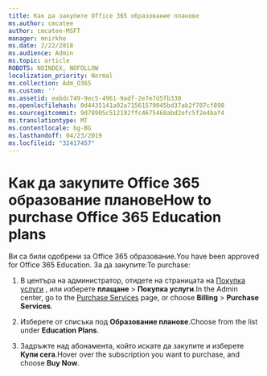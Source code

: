 ```yaml
---
title: Как да закупите Office 365 образование планове
ms.author: cmcatee
author: cmcatee-MSFT
manager: mnirkhe
ms.date: 2/22/2018
ms.audience: Admin
ms.topic: article
ROBOTS: NOINDEX, NOFOLLOW
localization_priority: Normal
ms.collection: Adm_O365
ms.custom: ''
ms.assetid: eabdc749-9ec5-4961-9adf-2e7e7d5fb330
ms.openlocfilehash: 0d4435141a02a71561579045bd37ab2f707cf898
ms.sourcegitcommit: 9d78905c512192ffc4675468abd2efc5f2e4baf4
ms.translationtype: MT
ms.contentlocale: bg-BG
ms.lasthandoff: 04/23/2019
ms.locfileid: "32417457"
---
```

# <a name="how-to-purchase-office-365-education-plans"></a><span data-ttu-id="491cd-102">Как да закупите Office 365 образование планове</span><span class="sxs-lookup"><span data-stu-id="491cd-102">How to purchase Office 365 Education plans</span></span>

<span data-ttu-id="491cd-103">Ви са били одобрени за Office 365 образование.</span><span class="sxs-lookup"><span data-stu-id="491cd-103">You have been approved for Office 365 Education.</span></span> <span data-ttu-id="491cd-104">За да закупите:</span><span class="sxs-lookup"><span data-stu-id="491cd-104">To purchase:</span></span>
  
1. <span data-ttu-id="491cd-105">В центъра на администратор, отидете на страницата на [Покупка услуги](https://go.microsoft.com/fwlink/p/?linkid=868433) , или изберете **плащане** \> **Покупка услуги**.</span><span class="sxs-lookup"><span data-stu-id="491cd-105">In the Admin center, go to the [Purchase Services](https://go.microsoft.com/fwlink/p/?linkid=868433) page, or choose **Billing** \> **Purchase Services**.</span></span>
    
2. <span data-ttu-id="491cd-106">Изберете от списъка под **Образование планове**.</span><span class="sxs-lookup"><span data-stu-id="491cd-106">Choose from the list under **Education Plans**.</span></span>
    
3. <span data-ttu-id="491cd-107">Задръжте над абонамента, който искате да закупите и изберете **Купи сега**.</span><span class="sxs-lookup"><span data-stu-id="491cd-107">Hover over the subscription you want to purchase, and choose **Buy Now**.</span></span>
    

